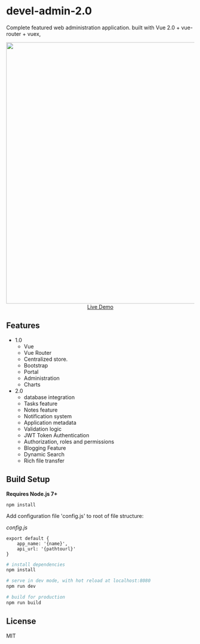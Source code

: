 # devel-admin-2.0

Complete featured web administration application. built with Vue 2.0 + vue-router + vuex, 

<p align="center">
  <a href="http://develstrapvue.net/" target="_blank">
    <img src="https://i.imgur.com/xBhjuRU.jpg" width="700px">
    Live Demo
  </a>
</p>

## 

## Features

* 1.0
  * Vue
  * Vue Router
  * Centralized store.
  * Bootstrap
  * Portal
  * Administration
  * Charts
* 2.0
  * database integration
  * Tasks feature
  * Notes feature
  * Notification system
  * Application metadata
  * Validation logic
  * JWT Token Authentication 
  * Authorization, roles and permissions
  * Blogging Feature
  * Dynamic Search
  * Rich file transfer

 


## Build Setup

**Requires Node.js 7+**

`npm install`

Add configuration file 'config.js' to root of file structure:

*config.js*
```
export default {
    app_name: '{name}',
    api_url: '{pathtourl}'
}
```


``` bash
# install dependencies
npm install 

# serve in dev mode, with hot reload at localhost:8080
npm run dev

# build for production
npm run build
```

## License

MIT







